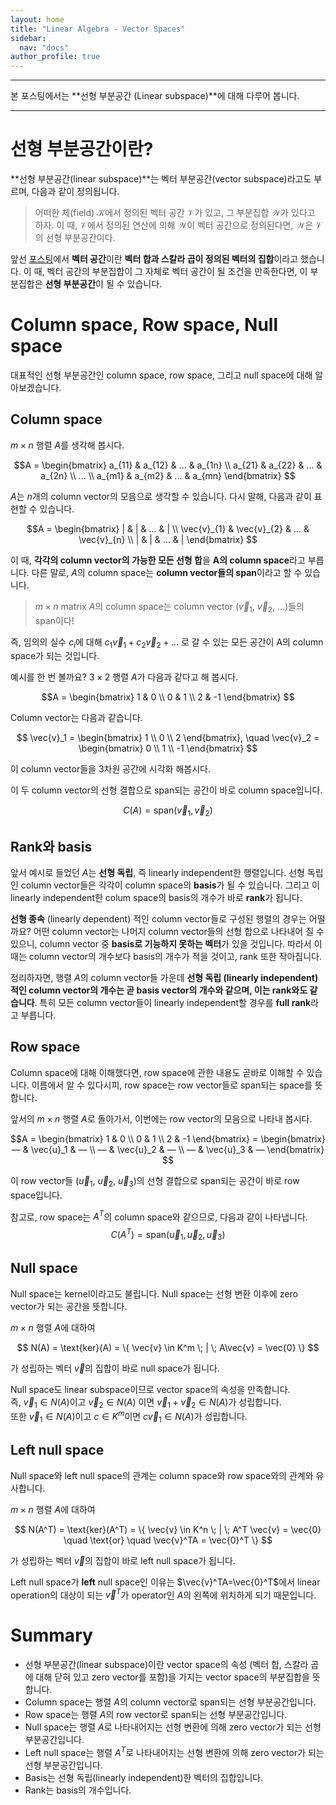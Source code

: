 ```yaml
---
layout: home
title: "Linear Algebra - Vector Spaces"
sidebar:
  nav: "docs"
author_profile: true
---
```


---

본 포스팅에서는 **선형 부분공간 (Linear subspace)**에 대해 다루어 봅니다.

***

# 선형 부분공간이란?

**선형 부분공간(linear subspace)**는 벡터 부분공간(vector subspace)라고도 부르며, 다음과 같이 정의됩니다.

> 어떠한 체(field) $\mathcal{K}$에서 정의된 벡터 공간 $\mathcal{V}$가 있고, 그 부분집합 $\mathcal{W}$가 있다고 하자. 이 때, $\mathcal{V}$에서 정의된 연산에 의해 $\mathcal{W}$이 벡터 공간으로 정의된다면, $\mathcal{W}$은 $\mathcal{V}$의 선형 부분공간이다.

앞선 [포스팅](https://youngwoong-cho.github.io/Vector_Spaces/)에서 **벡터 공간**이란 **벡터 합과 스칼라 곱이 정의된 벡터의 집합**이라고 했습니다. 이 때, 벡터 공간의 부분집합이 그 자체로 벡터 공간이 될 조건을 만족한다면, 이 부분집합은 **선형 부분공간**이 될 수 있습니다.

# Column space, Row space, Null space
대표적인 선형 부분공간인 column space, row space, 그리고 null space에 대해 알아보겠습니다.

## Column space
$m \times n$ 행렬 $A$를 생각해 봅시다.

$$A = 
\begin{bmatrix}
a_{11} & a_{12} & ... & a_{1n} \\
a_{21} & a_{22} & ... & a_{2n} \\
... \\
a_{m1} & a_{m2} & ... & a_{mn}
\end{bmatrix}
$$

$A$는 $n$개의 column vector의 모음으로 생각할 수 있습니다. 다시 말해, 다음과 같이 표현할 수 있습니다.

$$A = 
\begin{bmatrix}
| & | & ... & | \\
\vec{v}_{1} & \vec{v}_{2} & ... & \vec{v}_{n} \\
| & | & ... & |
\end{bmatrix}
$$

이 때, **각각의 column vector의 가능한 모든 선형 합**을 **A의 column space**라고 부릅니다. 다른 말로, $A$의 column space는 **column vector들의 span**이라고 할 수 있습니다.

> $m \times n$ matrix $A$의 column space는 column vector ($\vec{v}_1$, $\vec{v}_2$, ...)들의 span이다!

즉, 임의의 실수 $c_i$에 대해 $c_1 \vec{v}_1 + c_2 \vec{v}_2 + ...$ 로 갈 수 있는 모든 공간이 A의 column space가 되는 것입니다.

예시를 한 번 볼까요? $3 \times 2$ 행렬 $A$가 다음과 같다고 해 봅시다.

$$A = 
\begin{bmatrix}
1 & 0 \\
0 & 1 \\
2 & -1
\end{bmatrix}
$$

Column vector는 다음과 같습니다.

$$
\vec{v}_1 = \begin{bmatrix}
1 \\
0 \\
2
\end{bmatrix}, \quad
\vec{v}_2 = \begin{bmatrix}
0 \\
1 \\
-1
\end{bmatrix}
$$

이 column vector들을 3차원 공간에 시각화 해봅시다.

이 두 column vector의 선형 결합으로 span되는 공간이 바로 column space입니다.

$$
C(A) = \text{span}(\vec{v}_1, \vec{v}_2)
$$

## Rank와 basis
앞서 예시로 들었던 $A$는 **선형 독립**, 즉 linearly independent한 행렬입니다. 선형 독립인 column vector들은 각각이 column space의 **basis**가 될 수 있습니다. 그리고 이 linearly independent한 colum space의 basis의 개수가 바로 **rank**가 됩니다.


**선형 종속** (linearly dependent) 적인 column vector들로 구성된 행렬의 경우는 어떨까요? 어떤 column vector는 나머지 column vector들의 선형 합으로 나타내어 질 수 있으니, column vector 중 **basis로 기능하지 못하는 벡터**가 있을 것입니다. 따라서 이 때는 column vector의 개수보다 basis의 개수가 적을 것이고, rank 또한 작아집니다.

정리하자면, 행렬 $A$의 column vector들 가운데 **선형 독립 (linearly independent) 적인 column vector의 개수는 곧 basis vector의 개수와 같으며, 이는 rank와도 같습니다**. 특히 모든 column vector들이 linearly independent할 경우를 **full rank**라고 부릅니다.

## Row space
Column space에 대해 이해했다면, row space에 관한 내용도 곧바로 이해할 수 있습니다. 이름에서 알 수 있다시피, row space는 row vector들로 span되는 space를 뜻합니다.

앞서의 $m \times n$ 행렬 $A$로 돌아가서, 이번에는 row vector의 모음으로 나타내 봅시다.

$$A = 
\begin{bmatrix}
1 & 0 \\
0 & 1 \\
2 & -1
\end{bmatrix} =
\begin{bmatrix}
— & \vec{u}_1 & — \\
— & \vec{u}_2 & — \\
— & \vec{u}_3 & —
\end{bmatrix}
$$

이 row vector들 ($\vec{u}_1$, $\vec{u}_2$, $\vec{u}_3$)의 선형 결합으로 span되는 공간이 바로 row space입니다.

참고로, row space는 $A^T$의 column space와 같으므로, 다음과 같이 나타냅니다.
$$
C(A^T) = \text{span}(\vec{u}_1, \vec{u}_2, \vec{u}_3)
$$

## Null space
Null space는 kernel이라고도 불립니다. Null space는 선형 변환 이후에 zero vector가 되는 공간을 뜻합니다.

$m \times n$ 행렬 $A$에 대하여

$$
N(A) = \text{ker}(A) = \{ \vec{v} \in K^m \; | \; A\vec{v} = \vec{0} \}
$$

가 성립하는 벡터 $\vec{v}$의 집합이 바로 null space가 됩니다.

Null space도 linear subspace이므로 vector space의 속성을 만족합니다.  
즉, $\vec{v}_1 \in N(A)$이고 $\vec{v}_2 \in N(A)$ 이면 $\vec{v}_1 + \vec{v}_2 \in N(A)$가 성립합니다.  
또한 $\vec{v}_1 \in N(A)$이고 $c \in K^m$이면 $c\vec{v}_1 \in N(A)$가 성립합니다.

## Left null space
Null space와 left null space의 관계는 column space와 row space와의 관계와 유사합니다.

$m \times n$ 행렬 $A$에 대하여

$$
N(A^T) = \text{ker}(A^T) = \{ \vec{v} \in K^n \; | \; A^T \vec{v} = \vec{0} \quad \text{or} \quad \vec{v}^TA = \vec{0}^T \}
$$

가 성립하는 벡터 $\vec{v}$의 집합이 바로 left null space가 됩니다.

Left null space가 **left** null space인 이유는 $\vec{v}^TA=\vec{0}^T$에서 linear operation의 대상이 되는 $\vec{v}^T$가 operator인 $A$의 왼쪽에 위치하게 되기 때문입니다.

# Summary
- 선형 부분공간(linear subspace)이란 vector space의 속성 (벡터 합, 스칼라 곱에 대해 닫혀 있고 zero vector를 포함)을 가지는 vector space의 부분집합을 뜻합니다.
- Column space는 행렬 $A$의 column vector로 span되는 선형 부분공간입니다.
- Row space는 행렬 $A$의 row vector로 span되는 선형 부분공간입니다.
- Null space는 행렬 $A$로 나타내어지는 선형 변환에 의해 zero vector가 되는 선형 부분공간입니다.
- Left null space는 행렬 $A^T$로 나타내어지는 선형 변환에 의해 zero vector가 되는 선형 부분공간입니다.
- Basis는 선형 독립(linearly independent)한 벡터의 집합입니다.
- Rank는 basis의 개수입니다.